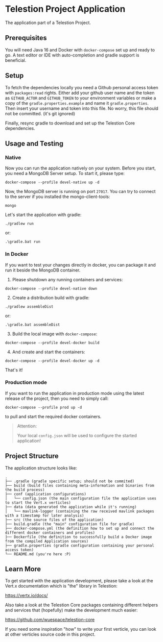 # Telestion Project Application

The application part of a Telestion Project.

## Prerequisites

You will need Java 16 and Docker with `docker-compose` set up and ready to go.
A text editor or IDE with auto-completion and gradle support is beneficial.

## Setup

To fetch the dependencies locally you need a Github personal access token with `packages:read` rights.
Either add your github user name and the token as `GITHUB_ACTOR` and `GITHUB_TOKEN` to your environment variables 
or make a copy of the `gradle.properties.example` and name it `gradle.properties`.
Then insert your username and token into this file.
No worry, this file should not be committed. (it's git ignored)

Finally, resync gradle to download and set up the Telestion Core dependencies.

## Usage and Testing

### Native

Now you can run the application natively on your system.
Before you start, you need a MongoDB Server setup.
To start it, please type:

```
docker-compose --profile devel-native up -d
```

Now, the MongoDB server is running on port `27017`.
You can try to connect to the server if you installed the mongo-client-tools:

```
mongo
```

Let's start the application with gradle:

```shell
./gradlew run
```

or:

```
.\gradle.bat run
```

### In Docker

If you want to test your changes directly in docker, you can package it and run it beside the MongoDB container.

1. Please shutdown any running containers and services:

```
docker-compose --profile devel-native down
```

2. Create a distribution build with gradle:

```shell
./gradlew assembleDist
```

or:

```
.\gradle.bat assembleDist
```

3. Build the local image with `docker-compose`:

```
docker-compose --profile devel-docker build
```

4. And create and start the containers:

```
docker-compose --profile devel-docker up -d
```

That's it!

### Production mode

If you want to run the application in production mode using the latest release of the project, then you need to simply call:

```
docker-compose --profile prod up -d
```

to pull and start the required docker containers.

> Attention:
>
> Your local `config.json` will be used to configure the started application!

## Project Structure

The application structure looks like:

```
.
├── .gradle (gradle specific setup; should not be commited)
├── build (build files containing meta-information and binaries from the build process)
├── conf (application configurations)
│   └── config.json (the main configuration file the application uses to start the Vert.x verticles)
├── data (data generated the application while it's running)
│   └── mavlink-logger (containing the raw received mavlink packages with a timestamp for later analysis)
├── src (the source files of the application)
├── build.gradle (the "main" configuration file for gradle)
├── docker-compose.yml (the definition how to set up and connect the different docker containers and profiles)
├── Dockerfile (the definition to successfully build a Docker image from the compiled Application sources)
├── gradle.properties (gradle configuration containing your personal access token)
└── README.md (you're here :P)
```

## Learn More

To get started with the application development, please take a look at the Vert.x documentation which is "the" library in Telestion:

https://vertx.io/docs/

Also take a look at the Telestion Core packages containing different helpers and services that (hopefully) make the development much easier:

https://github.com/wuespace/telestion-core

If you need some inspiration "how" to write your first verticle, you can look at other verticles source code in this project.
